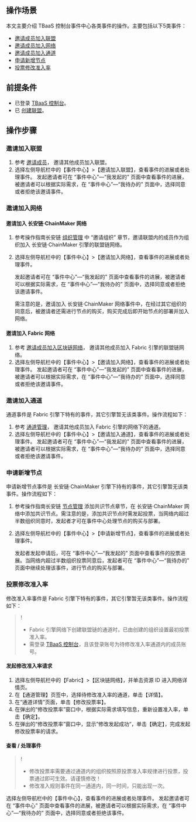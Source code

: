 ## 操作场景
本文主要介绍 TBaaS 控制台事件中心各类事件的操作。主要包括以下5类事件：
 - [邀请成员加入联盟](#league)
 - [邀请成员加入网络](#net)
 - [邀请成员加入通道](#aisle)
 - [申请新增节点](consensus)
 - [投票修改准入率](#change)



## 前提条件

- 已登录 [TBaaS 控制台](https://console.cloud.tencent.com/tbaas)。
- 已 [创建联盟](https://cloud.tencent.com/document/product/663/38470#.E5.88.9B.E5.BB.BA.E8.81.94.E7.9B.9F)。



## 操作步骤

### 邀请加入联盟[](id:league)

1. 参考 [邀请成员](https://cloud.tencent.com/document/product/663/40609)， 邀请其他成员加入联盟。
2.  选择左侧导航栏中的【事件中心】>【邀请加入联盟】，查看事件的进展或者处理事件。
发起邀请者可在 “事件中心”—“我发起的” 页面中查看事件的进展，被邀请者可以根据实际需求，在 “事件中心”—“我待办的” 页面中，选择同意或者拒绝该邀请事件。



### 邀请加入网络[](id:net)

#### 邀请加入 长安链·ChainMaker 网络

1. 参考操作指南长安链 [组织管理](https://cloud.tencent.com/document/product/663/40609#.E6.AD.A5.E9.AA.A42.EF.BC.9A.E9.82.80.E8.AF.B7.E6.88.90.E5.91.98.E5.8A.A0.E5.85.A5.E8.81.94.E7.9B.9F.E5.8F.8A.E7.BD.91.E7.BB.9C) 中 “邀请组织” 章节，邀请联盟内的成员作为组织加入 长安链·ChainMaker 引擎的联盟链网络。

2. 选择左侧导航栏中的【事件中心】>【邀请加入网络】，查看事件的进展或者处理事件。

   发起邀请者可在 “事件中心”—“我发起的” 页面中查看事件的进展，被邀请者可以根据实际需求，在 “事件中心”—“我待办的” 页面中，选择同意或者拒绝该邀请事件。

   需注意的是，邀请加入 长安链·ChainMaker 网络事件中，在经过其它组织的同意后，被邀请者还需进行节点的购买，购买完成后即开始节点的部署并加入网络。



#### 邀请加入 Fabric 网络

1. 参考 [邀请成员加入区块链网络](https://cloud.tencent.com/document/product/663/40609#.E6.AD.A5.E9.AA.A42.EF.BC.9A.E9.82.80.E8.AF.B7.E6.88.90.E5.91.98.E5.8A.A0.E5.85.A5.E8.81.94.E7.9B.9F.E5.8F.8A.E7.BD.91.E7.BB.9C)， 邀请其他成员加入 Fabric 引擎的联盟链网络。
2. 选择左侧导航栏中的【事件中心】>【邀请加入网络】，查看事件的进展或者处理事件。
发起邀请者可在 “事件中心”—“我发起的” 页面中查看事件的进展，被邀请者可以根据实际需求，在 “事件中心”—“我待办的” 页面中，选择同意或者拒绝该邀请事件。



### 邀请加入通道[](id:aisle)

通道事件是 Fabric 引擎下特有的事件，其它引擎暂无该类事件。操作流程如下：

1. 参考 [通道管理](https://cloud.tencent.com/document/product/663/38474)， 邀请其他成员加入 Fabric 引擎的网络下的通道。
2. 选择左侧导航栏中的【事件中心】>【邀请加入通道】，查看事件的进展或者处理事件。
发起邀请者可在 “事件中心”—“我发起的” 页面中查看事件的进展，被邀请者可以根据实际需求，在 “事件中心”—“我待办的” 页面中，选择同意或者拒绝该邀请事件。



### 申请新增节点[](id:consensus)

申请新增节点事件是 长安链·ChainMaker 引擎下持有的事件，其它引擎暂无该类事件。操作流程如下：

1. 参考操作指南长安链 [节点管理](https://cloud.tencent.com/document/product/663/38474) 添加共识节点章节，在 长安链·ChainMaker 网络中添加共识节点。需注意的是，添加共识节点时需发起投票，当网络内超过半数组织同意时，发起者才可在事件中心处理节点的购买与部署。

2. 选择左侧导航栏中的【事件中心】>【申请新增节点】，查看事件的进展或者处理事件。

   发起者发起申请后，可在 “事件中心”—“我发起的” 页面中查看事件的投票进展。当网络内超过半数组织投票同意后，发起者可在 “事件中心”—“我待办的” 页面中继续处理该事件，进行节点的购买与部署。 





### 投票修改准入率[](id:change)

修改准入率事件是 Fabric 引擎下特有的事件，其它引擎暂无该类事件。操作流程如下：

>!
>- Fabric 引擎网络下创建联盟链的通道时，已由创建的组织设置最初投票准入率。
>- 需登录 [TBaaS 控制台](https://console.cloud.tencent.com/tbaas)，且该登录账号为待修改准入率通道内的成员账号。
>


#### 发起修改准入率请求

1.  选择左侧导航栏中的【Fabric】>【区块链网络】，并单击资源 ID 进入网络详情页。
2. 在【通道管理】页签中，选择待修改准入率的通道，单击【详情】。
3. 在“通道详情”页面，单击【修改投票率】。
4. 在弹出的“修改投票率”窗口中，根据实际需求填写信息，重新设置准入率，单击【确定】。
5. 在弹出的“修改投票率”窗口中，显示”修改发起成功“，单击【确定】，完成发起修改投票率的请求。



#### 查看 / 处理事件

>!
> - 修改投票率需要通过通道内的组织按照原投票准入率规律进行投票，投票通过即可生效。请谨慎修改！
> - 修改准入规则事件在同一通道内，同一时间，只能出现一次。
>
选择左侧导航栏中的【事件中心】，查看事件的进展或者处理事件。
发起邀请者可在 “事件中心” 页面中查看事件的进展，被邀请者可以根据实际需求，在 “事件中心”—“我待办的” 页面中，选择同意或者拒绝该事件。

